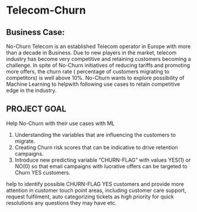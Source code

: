 # Telecom-Churn
## Business Case:
No-Churn Telecom is an established Telecom operator in Europe with more than a decade in Business. Due to new players in the market, telecom industry has become very competitive and retaining customers becoming a challenge. In spite of No-Churn initiatives of reducing tariffs and promoting more offers, the churn rate ( percentage of customers migrating to competitors) is well above 10%. No-Churn wants to explore possibility of Machine Learning to helpwith following use cases to retain competitive edge in the industry.
## PROJECT GOAL
Help No-Churn with their use cases with ML
  1. Understanding the variables that are influencing the customers to migrate.
  2. Creating Churn risk scores that can be indicative to drive retention campaigns.
  3. Introduce new predicting variable “CHURN-FLAG” with values
     YES(1) or NO(0) so that email campaigns with lucrative offers can be targeted to Churn YES customers.

help to identify possible CHURN-FLAG YES customers and provide more attention in customer touch point areas, including customer care support, request fulfilment, auto categorizing tickets as high priority for quick resolutions any questions they may have etc.
